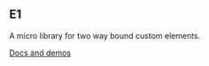 ## E1

A micro library for two way bound custom elements.

[Docs and demos](https://ckelsey.github.io/e1/)
